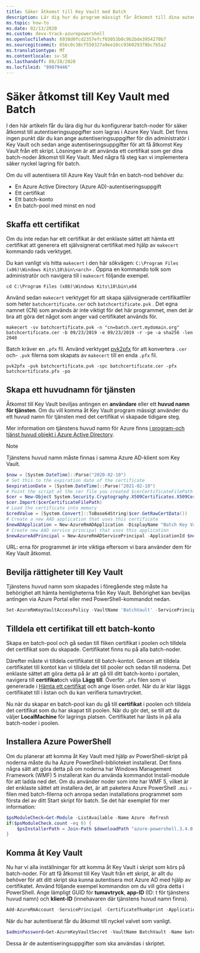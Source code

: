 ```yaml
---
title: Säker åtkomst till Key Vault med Batch
description: Lär dig hur du program mässigt får åtkomst till dina autentiseringsuppgifter från Key Vault med hjälp av Azure Batch.
ms.topic: how-to
ms.date: 02/13/2020
ms.custom: devx-track-azurepowershell
ms.openlocfilehash: 6938d0fcd2357efcf03053b0c9b2bde3954270b7
ms.sourcegitcommit: 656c0c38cf550327a9ee10cc936029378bc7b5a2
ms.translationtype: MT
ms.contentlocale: sv-SE
ms.lasthandoff: 08/28/2020
ms.locfileid: "89079446"
---
```

# <a name="securely-access-key-vault-with-batch"></a>Säker åtkomst till Key Vault med Batch

I den här artikeln får du lära dig hur du konfigurerar batch-noder för säker åtkomst till autentiseringsuppgifter som lagras i Azure Key Vault. Det finns ingen punkt där du kan ange autentiseringsuppgifter för din administratör i Key Vault och sedan ange autentiseringsuppgifter för att få åtkomst Key Vault från ett skript. Lösningen är att använda ett certifikat som ger dina batch-noder åtkomst till Key Vault. Med några få steg kan vi implementera säker nyckel lagring för batch.

Om du vill autentisera till Azure Key Vault från en batch-nod behöver du:

- En Azure Active Directory (Azure AD)-autentiseringsuppgift
- Ett certifikat
- Ett batch-konto
- En batch-pool med minst en nod

## <a name="obtain-a-certificate"></a>Skaffa ett certifikat

Om du inte redan har ett certifikat är det enklaste sättet att hämta ett certifikat att generera ett självsignerat certifikat med hjälp av `makecert` kommando rads verktyget.

Du kan vanligt vis hitta `makecert` i den här sökvägen: `C:\Program Files (x86)\Windows Kits\10\bin\<arch>` . Öppna en kommando tolk som administratör och navigera till i `makecert` följande exempel.

```console
cd C:\Program Files (x86)\Windows Kits\10\bin\x64
```

Använd sedan `makecert` verktyget för att skapa självsignerade certifikatfiler som heter `batchcertificate.cer` och `batchcertificate.pvk` . Det egna namnet (CN) som används är inte viktigt för det här programmet, men det är bra att göra det något som anger vad certifikatet används för.

```console
makecert -sv batchcertificate.pvk -n "cn=batch.cert.mydomain.org" batchcertificate.cer -b 09/23/2019 -e 09/23/2019 -r -pe -a sha256 -len 2048
```

Batch kräver en `.pfx` fil. Använd verktyget [pvk2pfx](/windows-hardware/drivers/devtest/pvk2pfx) för att konvertera `.cer` och- `.pvk` filerna som skapats av `makecert` till en enda `.pfx` fil.

```console
pvk2pfx -pvk batchcertificate.pvk -spc batchcertificate.cer -pfx batchcertificate.pfx -po
```

## <a name="create-a-service-principal"></a>Skapa ett huvudnamn för tjänsten

Åtkomst till Key Vault beviljas antingen en **användare** eller ett **huvud namn för tjänsten**. Om du vill komma åt Key Vault program mässigt använder du ett huvud namn för tjänsten med det certifikat vi skapade tidigare steg.

Mer information om tjänstens huvud namn för Azure finns [i program-och tjänst huvud objekt i Azure Active Directory](../active-directory/develop/app-objects-and-service-principals.md).

> [!NOTE]
> Tjänstens huvud namn måste finnas i samma Azure AD-klient som Key Vault.

```powershell
$now = [System.DateTime]::Parse("2020-02-10")
# Set this to the expiration date of the certificate
$expirationDate = [System.DateTime]::Parse("2021-02-10")
# Point the script at the cer file you created $cerCertificateFilePath = 'c:\temp\batchcertificate.cer'
$cer = New-Object System.Security.Cryptography.X509Certificates.X509Certificate2
$cer.Import($cerCertificateFilePath)
# Load the certificate into memory
$credValue = [System.Convert]::ToBase64String($cer.GetRawCertData())
# Create a new AAD application that uses this certificate
$newADApplication = New-AzureRmADApplication -DisplayName "Batch Key Vault Access" -HomePage "https://batch.mydomain.com" -IdentifierUris "https://batch.mydomain.com" -certValue $credValue -StartDate $now -EndDate $expirationDate
# Create new AAD service principal that uses this application
$newAzureAdPrincipal = New-AzureRmADServicePrincipal -ApplicationId $newADApplication.ApplicationId
```

URL: erna för programmet är inte viktiga eftersom vi bara använder dem för Key Vault åtkomst.

## <a name="grant-rights-to-key-vault"></a>Bevilja rättigheter till Key Vault

Tjänstens huvud namn som skapades i föregående steg måste ha behörighet att hämta hemligheterna från Key Vault. Behörighet kan beviljas antingen via Azure Portal eller med PowerShell-kommandot nedan.

```powershell
Set-AzureRmKeyVaultAccessPolicy -VaultName 'BatchVault' -ServicePrincipalName '"https://batch.mydomain.com' -PermissionsToSecrets 'Get'
```

## <a name="assign-a-certificate-to-a-batch-account"></a>Tilldela ett certifikat till ett batch-konto

Skapa en batch-pool och gå sedan till fliken certifikat i poolen och tilldela det certifikat som du skapade. Certifikatet finns nu på alla batch-noder.

Därefter måste vi tilldela certifikatet till batch-kontot. Genom att tilldela certifikatet till kontot kan vi tilldela det till pooler och sedan till noderna. Det enklaste sättet att göra detta på är att gå till ditt batch-konto i portalen, navigera till **certifikat**och välja **Lägg till**. Överför `.pfx` filen som vi genererade i [Hämta ett certifikat](#obtain-a-certificate) och ange lösen ordet. När du är klar läggs certifikatet till i listan och du kan verifiera tumavtrycket.

Nu när du skapar en batch-pool kan du gå till **certifikat** i poolen och tilldela det certifikat som du har skapat till poolen. När du gör det, se till att du väljer **LocalMachine** för lagrings platsen. Certifikatet har lästs in på alla batch-noder i poolen.

## <a name="install-azure-powershell"></a>Installera Azure PowerShell

Om du planerar att komma åt Key Vault med hjälp av PowerShell-skript på noderna måste du ha Azure PowerShell-biblioteket installerat. Det finns några sätt att göra detta på om noderna har Windows Management Framework (WMF) 5 installerat kan du använda kommandot Install-module för att ladda ned det. Om du använder noder som inte har WMF 5, vilket är det enklaste sättet att installera det, är att paketera Azure PowerShell `.msi` -filen med batch-filerna och anropa sedan installations programmet som första del av ditt Start skript för batch. Se det här exemplet för mer information:

```powershell
$psModuleCheck=Get-Module -ListAvailable -Name Azure -Refresh
if($psModuleCheck.count -eq 0) {
    $psInstallerPath = Join-Path $downloadPath "azure-powershell.3.4.0.msi" Start-Process msiexec.exe -ArgumentList /i, $psInstallerPath, /quiet -wait
}
```

## <a name="access-key-vault"></a>Komma åt Key Vault

Nu har vi alla inställningar för att komma åt Key Vault i skript som körs på batch-noder. För att få åtkomst till Key Vault från ett skript, är allt du behöver för att ditt skript ska kunna autentisera mot Azure AD med hjälp av certifikatet. Använd följande exempel kommandon om du vill göra detta i PowerShell. Ange lämpligt GUID för **tumavtryck**, **app-ID** (ID: t för tjänstens huvud namn) och **klient-ID** (innehavaren där tjänstens huvud namn finns).

```powershell
Add-AzureRmAccount -ServicePrincipal -CertificateThumbprint -ApplicationId
```

När du har autentiserat får du åtkomst till nyckel valvet som vanligt.

```powershell
$adminPassword=Get-AzureKeyVaultSecret -VaultName BatchVault -Name batchAdminPass
```

Dessa är de autentiseringsuppgifter som ska användas i skriptet.
